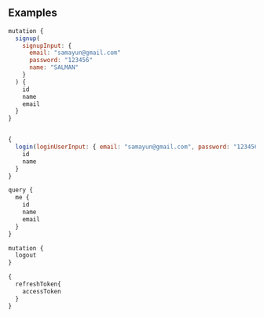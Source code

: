 ## Examples



```js
mutation {
  signup(
    signupInput: {
      email: "samayun@gmail.com"
      password: "123456"
      name: "SALMAN"
    }
  ) {
    id
    name
    email
  }
}
```



```js

{
  login(loginUserInput: { email: "samayun@gmail.com", password: "123456" }) {
    id
    name
  }
}


```




```js
query {
  me {
    id
    name
    email
  }
}
```



```js
mutation {
  logout
}

```

```js
{
  refreshToken{
    accessToken
  }
}

```